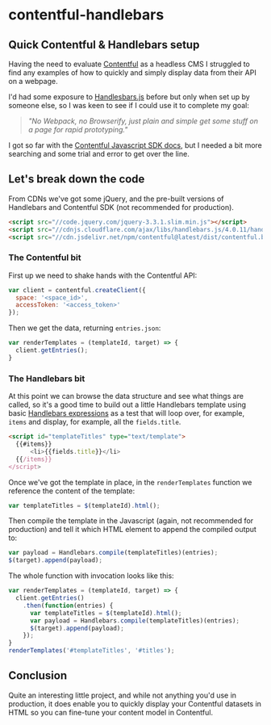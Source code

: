 # contentful-handlebars
## Quick Contentful & Handlebars setup

Having the need to evaluate [Contentful](https://www.contentful.com) as a headless CMS I struggled to find any examples of how to quickly and simply display data from their API on a webpage.

I'd had some exposure to [Handlesbars.js](https://handlebarsjs.com) before but only when set up by someone else, so I was keen to see if I could use it to complete my goal:

> _"No Webpack, no Browserify, just plain and simple get some stuff on a page for rapid prototyping."_

I got so far with the [Contentful Javascript SDK docs](https://www.contentful.com/developers/docs/javascript/tutorials/using-js-cda-sdk/), but I needed a bit more searching and some trial and error to get over the line.

## Let's break down the code

From CDNs we've got some jQuery, and the pre-built versions of Handlebars and Contentful SDK (not recommended for production).

```html
<script src="//code.jquery.com/jquery-3.3.1.slim.min.js"></script>
<script src="//cdnjs.cloudflare.com/ajax/libs/handlebars.js/4.0.11/handlebars.min.js"></script>
<script src="//cdn.jsdelivr.net/npm/contentful@latest/dist/contentful.browser.min.js"></script>
```
      

### The Contentful bit

First up we need to shake hands with the Contentful API:

```javascript
var client = contentful.createClient({
  space: '<space_id>',
  accessToken: '<access_token>'
});
``` 
      

Then we get the data, returning `entries.json`:

```javascript
var renderTemplates = (templateId, target) => {
  client.getEntries();
}
``` 
      

### The Handlebars bit

At this point we can browse the data structure and see what things are called, so it's a good time to build out a little Handlebars template using basic [Handlebars expressions](https://handlebarsjs.com/expressions.html) as a test that will loop over, for example, `items` and display, for example, all the `fields.title`.

```html
<script id="templateTitles" type="text/template">
  {{#items}}
      <li>{{fields.title}}</li>
  {{/items}}
</script>
```
      

Once we've got the template in place, in the `renderTemplates` function we reference the content of the template:

```javascript
var templateTitles = $(templateId).html();
```
      

Then compile the template in the Javascript (again, not recommended for production) and tell it which HTML element to append the compiled output to:

```javascript
var payload = Handlebars.compile(templateTitles)(entries);
$(target).append(payload);
```
      

The whole function with invocation looks like this:

```javascript
var renderTemplates = (templateId, target) => {
  client.getEntries()
    .then(function(entries) {
      var templateTitles = $(templateId).html();
      var payload = Handlebars.compile(templateTitles)(entries);
      $(target).append(payload);
    });
}
renderTemplates('#templateTitles', '#titles');
```

## Conclusion

Quite an interesting little project, and while not anything you'd use in production, it does enable you to quickly display your Contentful datasets in HTML so you can fine-tune your content model in Contentful.
